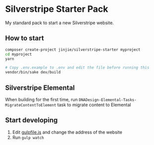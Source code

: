 # Silverstripe Starter Pack

My standard pack to start a new Silverstripe website.

## How to start

```sh
composer create-project jinjie/silverstripe-starter myproject
cd myproject
yarn

# Copy .env.example to .env and edit the file before running this
vendor/bin/sake dev/build
```

## Silverstripe Elemental

When building for the first time, run `DNADesign-Elemental-Tasks-MigrateContentToElement` task to migrate content to
Elemental



## Start developing

1. Edit [gulpfile.js](gulpfile.js) and change the address of the website
2. Run `gulp watch`

